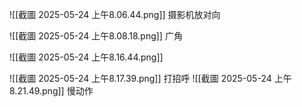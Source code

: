 ![[截圖 2025-05-24 上午8.06.44.png]]
摄影机放对向

![[截圖 2025-05-24 上午8.08.18.png]]
广角

![[截圖 2025-05-24 上午8.16.44.png]]

![[截圖 2025-05-24 上午8.17.39.png]]
打招呼
![[截圖 2025-05-24 上午8.21.49.png]]
慢动作